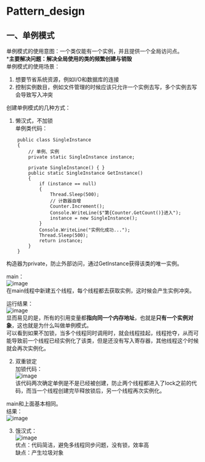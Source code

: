 # Pattern_design

## 一、单例模式
单例模式的使用意图：一个类仅能有一个实例，并且提供一个全局访问点。  
***主要解决问题：解决全局使用的类的频繁创建与销毁**  
单例模式的使用场景：  
1. 想要节省系统资源，例如I/O和数据库的连接
2. 控制实例数目，例如文件管理的时候应该只允许一个实例去写，多个实例去写会导致写入冲突

创建单例模式的几种方式：
1. 懒汉式，不加锁  
单例类代码：  
```
    public class SingleInstance
    {
        // 单例、实例
        private static SingleInstance instance;

        private SingleInstance() { }
        public static SingleInstance GetInstance()
        {
            if (instance == null)
            {
                Thread.Sleep(500);
                // 计数器自增
                Counter.Increment();
                Console.WriteLine($"第{Counter.GetCount()}进入");
                instance = new SingleInstance();
            }
            Console.WriteLine("实例化成功...");
            Thread.Sleep(500);
            return instance;
        }
    }
```
构造器为private，防止外部访问，通过GetInstance获得该类的唯一实例。  

main：  
![image](https://github.com/xuehao-in-studing/Pattern_design/assets/102791379/d97cb4dc-615d-4846-b11b-4ade37a07f38)     
在main线程中新建五个线程，每个线程都去获取实例，这时候会产生实例冲突。   

运行结果：  
![image](https://github.com/xuehao-in-studing/Pattern_design/assets/102791379/241c23d4-0c52-4e4e-a798-e0b4702f91da)  
显而易见的是，所有的引用变量都**指向同一个内存地址**，也就是**只有一个实例对象**，这也就是为什么叫做单例模式。  
可以看到如果不加锁，当多个线程同时调用时，就会线程挂起，线程抢夺，从而可能导致前一个线程已经实例化了该类，但是还没有写入寄存器，其他线程这个时候就会再次实例化。  

2. 双重锁定  
加锁代码：  
![image](https://github.com/xuehao-in-studing/Pattern_design/assets/102791379/957c2a42-34be-4516-8961-bcb91dbdc1cd)  
该代码两次确定单例是不是已经被创建，防止两个线程都进入了lock之前的代码，而当一个线程创建完毕释放锁后，另一个线程再次实例化。

main和上面基本相同。  
结果：   
![image](https://github.com/xuehao-in-studing/Pattern_design/assets/102791379/7e013e97-a795-4213-83fc-69f5338a4461)  

3. 饿汉式：  
![image](https://github.com/xuehao-in-studing/Pattern_design/assets/102791379/c5656201-2d46-4457-b065-8301eb0153b4)  
优点：代码简洁，避免多线程同步问题，没有锁，效率高  
缺点：产生垃圾对象  

